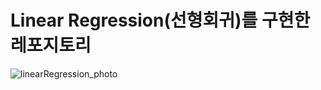 Linear Regression(선형회귀)를 구현한 레포지토리
======
![linearRegression_photo](https://github.com/JEONGSEJIN/Machine-Learning/assets/41496585/0fced6a6-2bab-429f-b635-98409962db0c)
